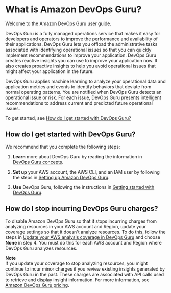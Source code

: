 # What is Amazon DevOps Guru?<a name="welcome"></a>

Welcome to the Amazon DevOps Guru user guide\.

DevOps Guru is a fully managed operations service that makes it easy for developers and operators to improve the performance and availability of their applications\. DevOps Guru lets you offload the administrative tasks associated with identifying operational issues so that you can quickly implement recommendations to improve your application\. DevOps Guru creates reactive insights you can use to improve your application now\. It also creates proactive insights to help you avoid operational issues that might affect your application in the future\. 

DevOps Guru applies machine learning to analyze your operational data and application metrics and events to identify behaviors that deviate from normal operating patterns\. You are notified when DevOps Guru detects an operational issue or risk\. For each issue, DevOps Guru presents intelligent recommendations to address current and predicted future operational issues\. 

To get started, see [How do I get started with DevOps Guru?](#how-do-i-get-started) 

## How do I get started with DevOps Guru?<a name="how-do-i-get-started"></a>

 We recommend that you complete the following steps: 

1. **Learn** more about DevOps Guru by reading the information in [ DevOps Guru concepts](concepts.md)\. 

1. **Set up** your AWS account, the AWS CLI, and an IAM user by following the steps in [Setting up Amazon DevOps Guru](setting-up.md)\. 

1. **Use** DevOps Guru, following the instructions in [Getting started with DevOps Guru](getting-started.md)\. 

## How do I stop incurring DevOps Guru charges?<a name="how-do-i-disable-devops-guru"></a>

To disable Amazon DevOps Guru so that it stops incurring charges from analyzing resources in your AWS account and Region, update your coverage settings so that it doesn't analyze resources\. To do this, follow the steps in [Update your AWS analysis coverage in DevOps Guru](update-settings.md#update-coverage) and choose **None** in step 4\. You must do this for each AWS account and Region where DevOps Guru analyzes resources\.

**Note**  
If you update your coverage to stop analyzing resources, you might continue to incur minor charges if you review existing insights generated by DevOps Guru in the past\. These charges are associated with API calls used to retrieve and display insight information\. For more information, see [Amazon DevOps Guru pricing](http://aws.amazon.com/devops-guru/pricing/)\.